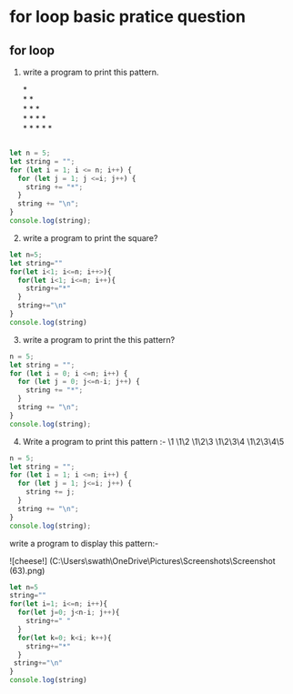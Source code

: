 # for loop basic pratice question

## for loop 

1. write a program to print this pattern. 


    \* \
    \* \* \
    \* \* \* \
    \* \* \* \* \
    \* \* \* \* \*  


```javascript

let n = 5;
let string = "";
for (let i = 1; i <= n; i++) {
  for (let j = 1; j <=i; j++) {
    string += "*";
  }
  string += "\n";
}
console.log(string);
```

2. write a program to print the square?

```javascript
let n=5;
let string=""
for(let i<1; i<=n; i++>){
  for(let i<1; i<=n; i++){
    string+="*"
  }
  string+="\n"
}
console.log(string)
```

3. write a program to print the this pattern?
``` javascript 
n = 5;
let string = "";
for (let i = 0; i <=n; i++) {
  for (let j = 0; j<=n-i; j++) {
    string += "*";
  }
  string += "\n";
}
console.log(string);

```

4. Write a program to print this pattern :-
\1
\1\2
\1\2\3
\1\2\3\4
\1\2\3\4\5

```javascript
n = 5;
let string = "";
for (let i = 1; i <=n; i++) {
  for (let j = 1; j<=i; j++) {
    string += j;
  }
  string += "\n";
}
console.log(string);
```

write a program to display this pattern:-
  
![cheese!] (C:\Users\swath\OneDrive\Pictures\Screenshots\Screenshot (63).png)

``` javascript
let n=5
string=""
for(let i=1; i<=n; i++){
  for(let j=0; j<n-i; j++){
    string+=" "
  }
  for(let k=0; k<i; k++){
    string+="*"
  }
 string+="\n"
}
console.log(string)
```




